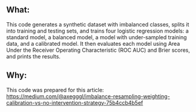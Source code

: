 ## What:
This code generates a synthetic dataset with imbalanced classes, splits it into training and testing sets, and trains four logistic regression models: a standard model, a balanced model, a model with under-sampled training data, and a calibrated model. It then evaluates each model using Area Under the Receiver Operating Characteristic (ROC AUC) and Brier scores, and prints the results.

## Why:
This code was prepared for this article: https://medium.com/@axegggl/imbalance-resampling-weighting-calibration-vs-no-intervention-strategy-75b4ccb4b5ef
